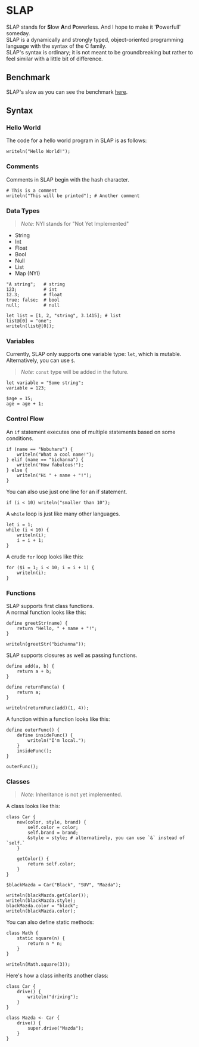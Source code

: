 # SLAP
SLAP stands for **Sl**ow **A**nd **P**owerless. And I hope to make it '**P**owerfull' someday.<br>
SLAP is a dynamically and strongly typed, object-oriented programming language with the syntax of the C family.<br>
SLAP's syntax is ordinary; it is not meant to be groundbreaking but rather to feel similar with a little bit of difference.

## Benchmark
SLAP's slow as you can see the benchmark [here](https://github.com/bichanna/slap/tree/master/benchmark#readme).

## Syntax

### Hello World
The code for a hello world program in SLAP is as follows:
```
writeln("Hello World!");
```

### Comments
Comments in SLAP begin with the hash character.
```
# This is a comment
writeln("This will be printed"); # Another comment
```

### Data Types
> *Note:* NYI stands for "Not Yet Implemented"

 - String
 - Int
 - Float
 - Bool
 - Null
 - List
 - Map (NYI)

```
"A string";   # string
123;          # int
12.3;         # float
true; false;  # bool
null;         # null

let list = [1, 2, "string", 3.1415]; # list
list@[0] = "one";
writeln(list@[0]);
```

### Variables

Currently, SLAP only supports one variable type: `let`, which is mutable. Alternatively, you can use `$`.
> *Note:* `const` type will be added in the future.

```
let variable = "Some string";
variable = 123;

$age = 15;
age = age + 1;
```

### Control Flow

An `if` statement executes one of multiple statements based on some conditions.
```
if (name == "Nobuharu") {
    writeln("What a cool name!");
} elif (name == "bichanna") {
    writeln("How fabulous!");
} else {
    writeln("Hi " + name + "!");
}
```
You can also use just one line for an if statement.
```
if (i < 10) writeln("smaller than 10");
```

A `while` loop is just like many other languages.
```
let i = 1;
while (i < 10) {
    writeln(i);
    i = i + 1;
}
```

A crude `for` loop looks like this:
```
for ($i = 1; i < 10; i = i + 1) {
    writeln(i);
}
```

### Functions
SLAP supports first class functions.<br>
A normal function looks like this:
```
define greetStr(name) {
    return "Hello, " + name + "!";
}

writeln(greetStr("bichanna"));
```
SLAP supports closures as well as passing functions.
```
define add(a, b) {
    return a + b;
}

define returnFunc(a) {
    return a;
}

writeln(returnFunc(add)(1, 4));
```
A function within a function looks like this:
```
define outerFunc() {
    define insideFunc() {
        writeln("I'm local.");
    }
    insideFunc();
}

outerFunc();
```

### Classes
> *Note:* Inheritance is not yet implemented.

A class looks like this:
```
class Car {
    new(color, style, brand) {
        self.color = color;
        self.brand = brand;
        &style = style; # alternatively, you can use `&` instead of `self.`
    }

    getColor() {
        return self.color;
    }
}

$blackMazda = Car("Black", "SUV", "Mazda");

writeln(blackMazda.getColor());
writeln(blackMazda.style);
blackMazda.color = "black";
writeln(blackMazda.color);
```
You can also define static methods:
```
class Math {
    static square(n) {
        return n * n;
    }
}

writeln(Math.square(3));
```
Here's how a class inherits another class:
```
class Car {
    drive() {
        writeln("driving");
    }
}

class Mazda <- Car {
    drive() {
        super.drive("Mazda");
    }
}
```

